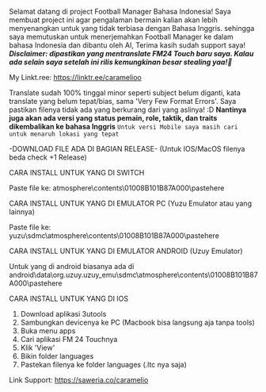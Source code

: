 Selamat datang di project Football Manager Bahasa Indonesia! Saya membuat project ini agar pengalaman bermain kalian akan lebih menyenangkan untuk yang tidak terbiasa dengan Bahasa Inggris. sehingga saya memutuskan untuk menerjemahkan Football Manager ke dalam bahasa Indonesia dan dibantu oleh AI, Terima kasih sudah support saya!
***Disclaimer: dipastikan yang mentranslate FM24 Touch baru saya. Kalau ada selain saya setelah ini rilis kemungkinan besar stealing yaa!🤗***

My Linkt.ree: https://linktr.ee/caramelioo

Translate sudah 100% tinggal minor seperti subject belum diganti, kata translate yang belum tepat/bias, sama 'Very Few Format Errors'. Saya pastikan filenya tidak ada yang berkurang dari yang aslinya! :D
**Nantinya juga akan ada versi yang status pemain, role, taktik, dan traits dikembalikan ke bahasa Inggris**
``Untuk versi Mobile saya masih cari untuk menaruh lokasi yang tepat``

-DOWNLOAD FILE ADA DI BAGIAN RELEASE- (Untuk IOS/MacOS filenya beda check +1 Release)

CARA INSTALL UNTUK YANG DI SWITCH

Paste file ke: atmosphere\contents\01008B101B87A000\pastehere

CARA INSTALL UNTUK YANG DI EMULATOR PC (Yuzu Emulator atau yang lainnya)

Paste file ke: yuzu\sdmc\atmosphere\contents\01008B101B87A000\pastehere

CARA INSTALL UNTUK YANG DI EMULATOR ANDROID (Uzuy Emulator)

Untuk yang di android biasanya ada di android\data\org.uzuy.uzuy_emu\sdmc\atmosphere\contents\01008B101B87A000\pastehere

CARA INSTALL UNTUK YANG DI IOS
1. Download aplikasi 3utools
2. Sambungkan devicenya ke PC (Macbook bisa langsung aja tanpa tools)
3. Buka menu apps
4. Cari aplikasi FM 24 Touchnya
5. Klik 'View'
6. Bikin folder languages
7. Pastekan filenya ke folder languages (.ltc nya saja)

Link Support: https://saweria.co/caramelio
